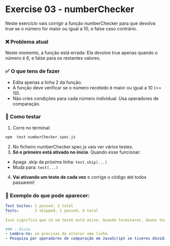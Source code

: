 # Exercise 03 - numberChecker

Neste exercício vais corrigir a função numberChecker para que devolva true se o número for maior ou igual a 10, e false caso contrário.

### ❌ Problema atual

Neste momento, a função está errada:
Ela devolve true apenas quando o número é 6, e false para os restantes valores.

### ✅ O que tens de fazer
- Edita apenas a linha 2 da função.
- A função deve verificar se o número recebido é maior ou igual a 10 (>= 10).
- Não cries condições para cada número individual. Usa operadores de comparação.

### 🧪 Como testar
1. Corre no terminal:
```bash
npm  test numberChecker.spec.js
```
2. No ficheiro numberChecker.spec.js vais ver vários testes.
3. **Só o primeiro está ativado no início**. Quando esse funcionar:
  - Apaga .skip da próxima linha: `test.skip(...)`
  - Muda para: `test(...)`
4. **Vai ativando um teste de cada vez** e corrige o código até todos passarem!

### 📌 Exemplo do que pode aparecer:

````yaml
Test Suites: 1 passed, 1 total
Tests:       3 skipped, 1 passed, 4 total
```
Isso significa que só um teste está ativo. Quando terminares, deves ter 4 testes a passar.

### 💡 Dicas
- Lembra-te: só precisas de alterar uma linha.
- Pesquisa por operadores de comparação em JavaScript se tiveres dúvidas: >=, <, ===, etc.